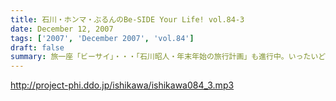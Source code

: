 ```yaml
---
title: 石川・ホンマ・ぶるんのBe-SIDE Your Life! vol.84-3
date: December 12, 2007
tags: ['2007', 'December 2007', 'vol.84']
draft: false
summary: 旅一座「ビーサイ」・・・「石川昭人・年末年始の旅行計画」も進行中。いったいどこに旅し、出没するのやら。あなたの、クリスマス、お正月の過ごし方計画も教えてやってくださいな。よろしくです。NAMAE
---
```


http://project-phi.ddo.jp/ishikawa/ishikawa084_3.mp3
